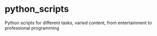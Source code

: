 # python_scripts
Python scripts for different tasks, varied content, from entertainment to professional programming
